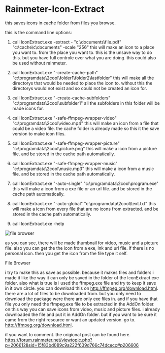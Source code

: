 # Rainmeter-Icon-Extract
this saves icons in cache folder from files you browse.


this is the command line options:

1. call IconExtract.exe -extract - "c:\documents\file.pdf" "c:\cache\c\documents\" -scale "256"
this will make an icon to a place you want to. from the place you want to.
this is the unsave way to do this. but you have full controle over what you are doing.
this could also be used without rainmeter.

2. call IconExtract.exe "-create-cache-path" "c:\programdata\2cool\folder1\folder2\lastfolder\"
this will make all the directorys that would be needed to place the icon to.
without this the directorys would not exist and so could not be created an icon for.

3. call IconExtract.exe "-create-cache-subfolders" "c:\programdata\2cool\subfolder1"
all the subfolders in this folder will be made icons for.

4. call IconExtract.exe "-safe-ffmpeg-wrapper-video" "c:\programdata\2cool\video.mp4"
this will make an icon from a file that could be a video file.
the cache folder is already made so this it the save version to make icon files.

5. call IconExtract.exe "-safe-ffmpeg-wrapper-picture" "c:\programdata\2cool\picture.png"
this will make a icon from a picture file. and be stored in the cache path automatically.

6. call IconExtract.exe "-safe-ffmpeg-wrapper-music" "c:\programdata\2cool\music.mp3"
this will make a icon from a music file. and be stored in the cache path automatically.

7. call IconExtract.exe "-auto-single" "c:\programdata\2cool\program.exe"
this will make a icon from a exe file or an url file. and be stored in the cache path automatically.

8. call IconExtract.exe "-auto-global" "c:\programdata\2cool\text.txt"
this will make a icon from every file that are no icons from extracted. and be stored in the cache path automatically.

9. call IconExtract.exe -help



![file browser](https://user-images.githubusercontent.com/46109964/160290028-c177da72-057e-4ae0-aff5-5fed599e083c.png)



as you can see, there will be made thumbnail for video, music and a picture file.
also you can get the the icon from a exe, lnk and url file.
if there is no personal icon. then you get the icon from the file type it self.



File Browser

i try to make this as save as possible. because it makes files and folders i made it like the way it can only be saved in the folder of the IconExtract.exe folder. also what is true is i used the ffmpeg.exe file and try to keep it save in it own circle. you can download this on http://ffmpeg.org/download.html. there are a lot of files to be downloaded from. but you only need to download the package were there are only exe files in. and if you have that file you only need the ffmpeg.exe file to be extracted in the AddOn folder. on this way you can save icons from video, music and picture files. i already downloaded the file and put it in AddOn folder. but if you want to be sure it came from the right resource or want an updated version. go to. http://ffmpeg.org/download.html.


if you want to comment. the origional post can be found here. https://forum.rainmeter.net/viewtopic.php?p=206612&sid=15f83bd089c9a222f639d766c74dcecc#p206606
